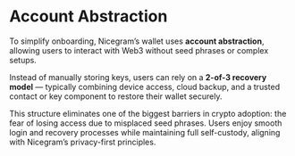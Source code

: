# Account Abstraction

To simplify onboarding, Nicegram’s wallet uses **account abstraction**, allowing users to interact with Web3 without seed phrases or complex setups.&#x20;

Instead of manually storing keys, users can rely on a **2-of-3 recovery model** — typically combining device access, cloud backup, and a trusted contact or key component to restore their wallet securely.

This structure eliminates one of the biggest barriers in crypto adoption: the fear of losing access due to misplaced seed phrases. Users enjoy smooth login and recovery processes while maintaining full self-custody, aligning with Nicegram’s privacy-first principles.
